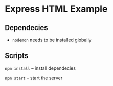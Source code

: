 # Express HTML Example

## Dependecies
* `nodemon` needs to be installed globally

## Scripts
`npm install` – install dependecies

`npm start` – start the server